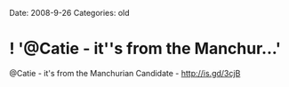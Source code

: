 Date: 2008-9-26
Categories: old

# ! '@Catie - it''s from the Manchur...'

@Catie - it's from the Manchurian Candidate - http://is.gd/3cjB
